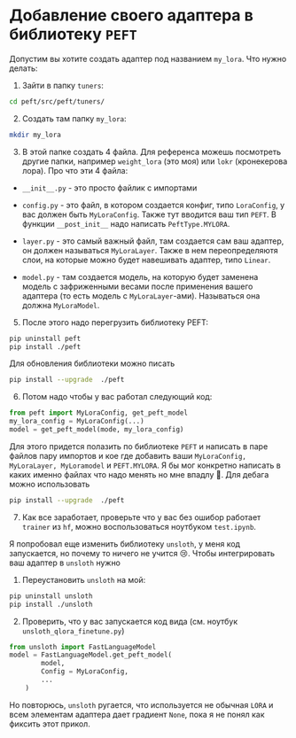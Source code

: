 # Добавление своего адаптера в библиотеку `PEFT`

Допустим вы хотите создать адаптер под названием `my_lora`. Что нужно делать:

1. Зайти в папку `tuners`:

```bash
cd peft/src/peft/tuners/
```

2. Создать там папку `my_lora`:

```bash
mkdir my_lora
```

3. В этой папке создать 4 файла. Для референса можешь посмотреть другие папки, например `weight_lora` (это моя) или `lokr` (кронекерова лора). Про что эти 4 файла:

- `__init__.py` - это просто файлик с импортами

- `config.py` - это файл, в котором создается конфиг, типо `LoraConfig`, у вас должен быть `MyLoraConfig`. Также тут вводится ваш тип `PEFT`. В функции `__post_init__` надо написать `PeftType.MYLORA`.

- `layer.py` - это самый важный файл, там создается сам ваш адаптер, он должен называться `MyLoraLayer`. Также в нем переопределяютя слои, на которые можно будет навешивать адаптер, типо `Linear`.

- `model.py` - там создается модель, на которую будет заменена модель с зафриженными весами после применения вашего адаптера (то есть модель с `MyLoraLayer`-ами). Называться она должна `MyLoraModel`.

5. После этого надо перегрузить библиотеку PEFT:

```bash
pip uninstall peft
pip install ./peft
```

Для обновления библиотеки можно писать 
```bash
pip install --upgrade  ./peft
```

6. Потом надо чтобы у вас работал следующий код:
```python
from peft import MyLoraConfig, get_peft_model
my_lora_config = MyLoraConfig(...)
model = get_peft_model(mode, my_lora_config)
```

Для этого придется полазить по библиотеке `PEFT` и написать в паре файлов пару импортов и кое где добавить ваши `MyLoraConfig, MyLoraLayer, MyLoramodel` и `PEFT.MYLORA`. Я бы мог конкретно написать в каких именно файлах что надо менять но мне впадлу 🤗. Для дебага можно использовать 
```bash
pip install --upgrade  ./peft
```

7. Как все заработает, проверьте что у вас без ошибор работает `trainer` из `hf`, можно воспользоваться ноутбуком `test.ipynb`.


Я попробовал еще изменить библиотеку `unsloth`, у меня код запускается, но почему то ничего не учится 😢. Чтобы интегрировать ваш адаптер в `unsloth` нужно

1. Переустановить `unsloth` на мой: 
```bash
pip uninstall unsloth
pip install ./unsloth
```

2. Проверить, что у вас запускается код вида (см. ноутбук `unsloth_qlora_finetune.py`)
```python
from unsloth import FastLanguageModel
model = FastLanguageModel.get_peft_model(
        model,
        Config = MyLoraConfig,
        ...
    )
```

Но повторюсь, `unsloth` ругается, что используется не обычная `LORA` и всем элементам адаптера дает градиент `None`, пока я не понял как фиксить этот прикол.